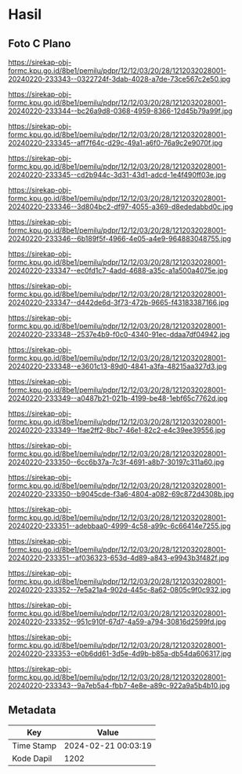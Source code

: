 # Hasil

## Foto C Plano

https://sirekap-obj-formc.kpu.go.id/8be1/pemilu/pdpr/12/12/03/20/28/1212032028001-20240220-233343--0322724f-3dab-4028-a7de-73ce567c2e50.jpg

https://sirekap-obj-formc.kpu.go.id/8be1/pemilu/pdpr/12/12/03/20/28/1212032028001-20240220-233344--bc26a9d8-0368-4959-8366-12d45b79a99f.jpg

https://sirekap-obj-formc.kpu.go.id/8be1/pemilu/pdpr/12/12/03/20/28/1212032028001-20240220-233345--aff7f64c-d29c-49a1-a6f0-76a9c2e9070f.jpg

https://sirekap-obj-formc.kpu.go.id/8be1/pemilu/pdpr/12/12/03/20/28/1212032028001-20240220-233345--cd2b944c-3d31-43d1-adcd-1e4f490ff03e.jpg

https://sirekap-obj-formc.kpu.go.id/8be1/pemilu/pdpr/12/12/03/20/28/1212032028001-20240220-233346--3d804bc2-df97-4055-a369-d8ededabbd0c.jpg

https://sirekap-obj-formc.kpu.go.id/8be1/pemilu/pdpr/12/12/03/20/28/1212032028001-20240220-233346--6b189f5f-4966-4e05-a4e9-964883048755.jpg

https://sirekap-obj-formc.kpu.go.id/8be1/pemilu/pdpr/12/12/03/20/28/1212032028001-20240220-233347--ec0fd1c7-4add-4688-a35c-a1a500a4075e.jpg

https://sirekap-obj-formc.kpu.go.id/8be1/pemilu/pdpr/12/12/03/20/28/1212032028001-20240220-233347--d442de6d-3f73-472b-9665-f43183387166.jpg

https://sirekap-obj-formc.kpu.go.id/8be1/pemilu/pdpr/12/12/03/20/28/1212032028001-20240220-233348--2537e4b9-f0c0-4340-91ec-ddaa7df04942.jpg

https://sirekap-obj-formc.kpu.go.id/8be1/pemilu/pdpr/12/12/03/20/28/1212032028001-20240220-233348--e3601c13-89d0-4841-a3fa-48215aa327d3.jpg

https://sirekap-obj-formc.kpu.go.id/8be1/pemilu/pdpr/12/12/03/20/28/1212032028001-20240220-233349--a0487b21-021b-4199-be48-1ebf65c7762d.jpg

https://sirekap-obj-formc.kpu.go.id/8be1/pemilu/pdpr/12/12/03/20/28/1212032028001-20240220-233349--1fae2ff2-8bc7-46e1-82c2-e4c39ee39556.jpg

https://sirekap-obj-formc.kpu.go.id/8be1/pemilu/pdpr/12/12/03/20/28/1212032028001-20240220-233350--6cc6b37a-7c3f-4691-a8b7-30197c311a60.jpg

https://sirekap-obj-formc.kpu.go.id/8be1/pemilu/pdpr/12/12/03/20/28/1212032028001-20240220-233350--b9045cde-f3a6-4804-a082-69c872d4308b.jpg

https://sirekap-obj-formc.kpu.go.id/8be1/pemilu/pdpr/12/12/03/20/28/1212032028001-20240220-233351--adebbaa0-4999-4c58-a99c-6c66414e7255.jpg

https://sirekap-obj-formc.kpu.go.id/8be1/pemilu/pdpr/12/12/03/20/28/1212032028001-20240220-233351--af036323-653d-4d89-a843-e9943b3f482f.jpg

https://sirekap-obj-formc.kpu.go.id/8be1/pemilu/pdpr/12/12/03/20/28/1212032028001-20240220-233352--7e5a21a4-902d-445c-8a62-0805c9f0c932.jpg

https://sirekap-obj-formc.kpu.go.id/8be1/pemilu/pdpr/12/12/03/20/28/1212032028001-20240220-233352--951c910f-67d7-4a59-a794-30816d2599fd.jpg

https://sirekap-obj-formc.kpu.go.id/8be1/pemilu/pdpr/12/12/03/20/28/1212032028001-20240220-233353--e0b6dd61-3d5e-4d9b-b85a-db54da606317.jpg

https://sirekap-obj-formc.kpu.go.id/8be1/pemilu/pdpr/12/12/03/20/28/1212032028001-20240220-233343--9a7eb5a4-fbb7-4e8e-a89c-922a9a5b4b10.jpg


## Metadata

| Key        | Value               |
| ---------- | ------------------- |
| Time Stamp | 2024-02-21 00:03:19 |
| Kode Dapil | 1202                |



